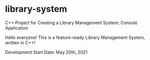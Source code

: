 # library-system
C++ Project for Creating a Library Management System; Console Application

Hello everyone! This is a feature-ready Library Management System, written in C++!

Development Start Date: May 20th, 2021
